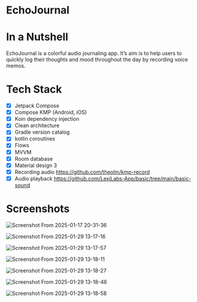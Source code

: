 # EchoJournal

# In a Nutshell
EchoJournal is a colorful audio journaling app. Itʼs aim is to help users to quickly log their thoughts and mood throughout the day by recording voice memos.

# Tech Stack
- [x] Jetpack Compose
- [X] Compose KMP (Android, iOS) 
- [x] Koin dependency injection
- [x] Clean architecture
- [x] Gradle version catalog
- [x] kotlin coroutines
- [x] Flows
- [x] MVVM
- [X] Room database
- [x] Material design 3
- [X] Recording audio https://github.com/theolm/kmp-record
- [X] Audio playback https://github.com/LexiLabs-App/basic/tree/main/basic-sound
      
# Screenshots

![Screenshot From 2025-01-17 20-31-36](https://github.com/user-attachments/assets/74aa8055-3c67-479c-ae5f-577694a8ccc3)

![Screenshot From 2025-01-29 13-17-16](https://github.com/user-attachments/assets/4d7829c9-822a-41a0-a79d-1269ebaa8185)

![Screenshot From 2025-01-29 13-17-57](https://github.com/user-attachments/assets/e9657e74-0a42-4d85-bd6a-b1ff7f175a5b)

![Screenshot From 2025-01-29 13-18-11](https://github.com/user-attachments/assets/3df3ef7f-0b69-48e4-96b1-0aea14527a94)

![Screenshot From 2025-01-29 13-18-27](https://github.com/user-attachments/assets/132ef4c1-12fb-41e7-8175-bdd47813e507)

![Screenshot From 2025-01-29 13-18-46](https://github.com/user-attachments/assets/c427ab19-57d6-480f-b9d6-47b281f625cb)

![Screenshot From 2025-01-29 13-18-58](https://github.com/user-attachments/assets/ec22f56e-fcc0-445f-8d06-930e139de4c3)

